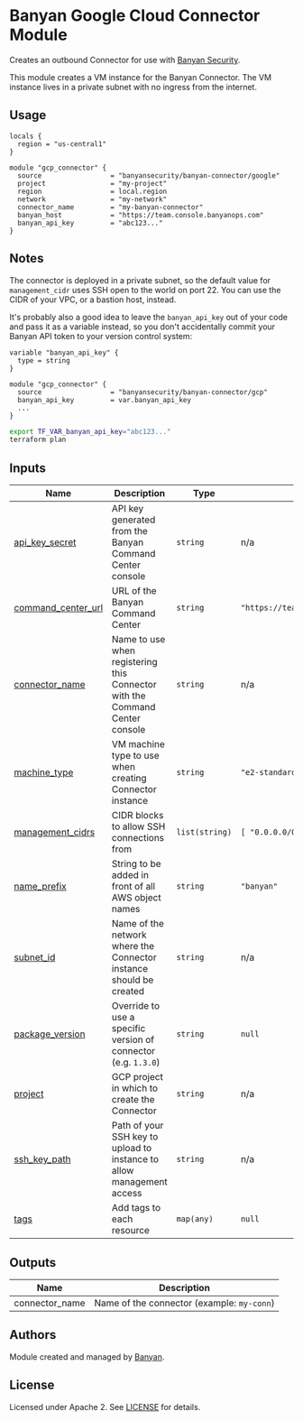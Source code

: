 # Banyan Google Cloud Connector Module

Creates an outbound Connector for use with [Banyan Security][banyan-security].

This module creates a VM instance for the Banyan Connector. The VM instance lives in a private subnet with no ingress from the internet.

## Usage

```hcl
locals {
  region = "us-central1"
}

module "gcp_connector" {
  source                 = "banyansecurity/banyan-connector/google"
  project                = "my-project"
  region                 = local.region  
  network                = "my-network"
  connector_name         = "my-banyan-connector"
  banyan_host            = "https://team.console.banyanops.com"
  banyan_api_key         = "abc123..."
}
```


## Notes

The connector is deployed in a private subnet, so the default value for `management_cidr` uses SSH open to the world on port 22. You can use the CIDR of your VPC, or a bastion host, instead.

It's probably also a good idea to leave the `banyan_api_key` out of your code and pass it as a variable instead, so you don't accidentally commit your Banyan API token to your version control system:

```hcl
variable "banyan_api_key" {
  type = string
}

module "gcp_connector" {
  source                 = "banyansecurity/banyan-connector/gcp"
  banyan_api_key         = var.banyan_api_key
  ...
}
```

```bash
export TF_VAR_banyan_api_key="abc123..."
terraform plan
```


## Inputs

| Name | Description | Type | Default | Required |
|------|-------------|------|---------|:--------:|
| <a name="input_banyan_api_key"></a> [api\_key\_secret](#input\_api\_key\_secret) | API key generated from the Banyan Command Center console | `string` | n/a | yes |
| <a name="input_banyan_host"></a> [command\_center\_url](#input\_command\_center\_url) | URL of the Banyan Command Center | `string` | `"https://team.console.banyanops.com"` | no |
| <a name="input_connector_name"></a> [connector\_name](#input\_connector\_name) | Name to use when registering this Connector with the Command Center console | `string` | n/a | yes |
| <a name="input_machine_type"></a> [machine\_type](#input\_machine\_type) | VM machine type to use when creating Connector instance | `string` | `"e2-standard-2"` | no |
| <a name="input_management_cidrs"></a> [management\_cidrs](#input\_management\_cidrs) | CIDR blocks to allow SSH connections from | `list(string)` | `[ "0.0.0.0/0" ]` | no |
| <a name="input_name_prefix"></a> [name\_prefix](#input\_name\_prefix) | String to be added in front of all AWS object names | `string` | `"banyan"` | no |
| <a name="input_network"></a> [subnet\_id](#input\subnet\_id) | Name of the network where the Connector instance should be created | `string` | n/a | yes |
| <a name="input_package_version"></a> [package\_version](#input\_package\_version) | Override to use a specific version of connector (e.g. `1.3.0`) | `string` | `null` | no |
| <a name="input_project"></a> [project](#project) | GCP project in which to create the Connector | `string` | n/a | yes |
| <a name="input_ssh_key_path"></a> [ssh\_key\_path](#input\_ssh\_key\_path) | Path of your SSH key to upload to instance to allow management access | `string` | n/a | yes |
| <a name="input_tags"></a> [tags](#input\_tags) | Add tags to each resource | `map(any)` | `null` | no |


## Outputs

| Name | Description |
|------|-------------|
| connector\_name | Name of the connector (example: `my-conn`) |


## Authors

Module created and managed by [Banyan](https://github.com/banyansecurity).


## License

Licensed under Apache 2. See [LICENSE](LICENSE) for details.

[banyan-security]: https://banyansecurity.io
